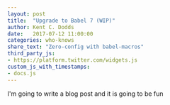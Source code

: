 ```yaml
---
layout: post
title:  "Upgrade to Babel 7 (WIP)"
author: Kent C. Dodds
date:   2017-07-12 11:00:00
categories: who-knows
share_text: "Zero-config with babel-macros"
third_party_js:
- https://platform.twitter.com/widgets.js
custom_js_with_timestamps:
- docs.js
---
```


I'm going to write a blog post and it is going to be fun
